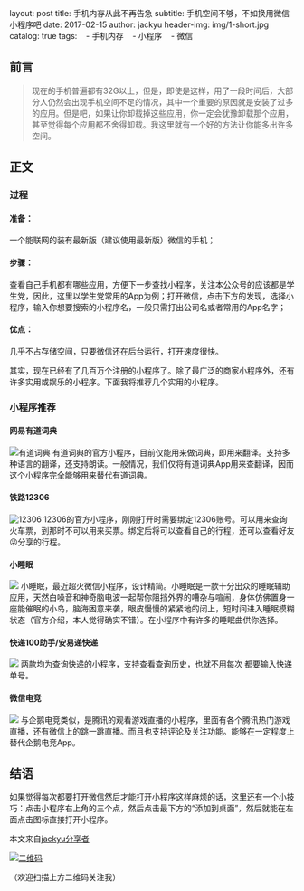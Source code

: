 layout:     post
title:      手机内存从此不再告急
subtitle:   手机空间不够，不如换用微信小程序吧
date:       2017-02-15
author:     jackyu
header-img: img/1-short.jpg
catalog: true
tags:
    - 手机内存
    - 小程序
    - 微信

## 前言

>现在的手机普遍都有32G以上，但是，即使是这样，用了一段时间后，大部分人仍然会出现手机空间不足的情况，其中一个重要的原因就是安装了过多的应用。但是吧，如果让你卸载掉这些应用，你一定会犹豫卸载那个应用，甚至觉得每个应用都不舍得卸载。我这里就有一个好的方法让你能多出许多空间。

## 正文

### 过程
#### 准备：
一个能联网的装有最新版（建议使用最新版）微信的手机；

#### 步骤：
查看自己手机都有哪些应用，方便下一步查找小程序，关注本公众号的应该都是学生党，因此，这里以学生党常用的App为例；打开微信，点击下方的发现，选择小程序，输入你想要搜索的小程序名，一般只需打出公司名或者常用的App名字；

#### 优点：
几乎不占存储空间，只要微信还在后台运行，打开速度很快。

其实，现在已经有了几百万个注册的小程序了。除了最广泛的商家小程序外，还有许多实用或娱乐的小程序。下面我将推荐几个实用的小程序。

### 小程序推荐

#### 网易有道词典
![有道词典](https://raw.githubusercontent.com/jackyu0915/jackyu0915.github.io/master/img/1-wycd.png)
有道词典的官方小程序，目前仅能用来做词典，即用来翻译。支持多种语言的翻译，还支持朗读。一般情况，我们仅将有道词典App用来查翻译，因而这个小程序完全能够用来替代有道词典。

#### 铁路12306
![12306](https://raw.githubusercontent.com/jackyu0915/jackyu0915.github.io/master/img/1-12306.png)
12306的官方小程序，刚刚打开时需要绑定12306账号。可以用来查询火车票，到那时不可以用来买票。绑定后将可以查看自己的行程，还可以查看好友😜分享的行程。

#### 小睡眠
![](https://raw.githubusercontent.com/jackyu0915/jackyu0915.github.io/master/img/1-xsm.jpg)
小睡眠，最近超火微信小程序，设计精简。小睡眠是一款十分出众的睡眠辅助应用，天然白噪音和神奇脑电波一起帮你阻挡外界的嘈杂与喧闹，身体仿佛置身一座能催眠的小岛，脑海困意来袭，眼皮慢慢的紧紧地的闭上，短时间进入睡眠模糊状态（官方介绍，本人觉得确实不错）。在小程序中有许多的睡眠曲供你选择。

#### 快递100助手/安易递快递
![](https://raw.githubusercontent.com/jackyu0915/jackyu0915.github.io/master/img/1-kd.png)
两款均为查询快递的小程序，支持查看查询历史，也就不用每次 都要输入快递单号。

#### 微信电竞
![](https://raw.githubusercontent.com/jackyu0915/jackyu0915.github.io/master/img/1-xyx.png)
与企鹅电竞类似，是腾讯的观看游戏直播的小程序，里面有各个腾讯热门游戏直播，还有微信上的跳一跳直播。而且也支持评论及关注功能。能够在一定程度上替代企鹅电竞App。

## 结语
如果觉得每次都要打开微信然后才能打开小程序这样麻烦的话，这里还有一个小技巧：点击小程序右上角的三个点，然后点击最下方的“添加到桌面”，然后就能在左面点击图标直接打开小程序。

本文来自[jackyu分享者](https://mp.weixin.qq.com/s?src=11&timestamp=1520664618&ver=745&signature=aLK295AsPrnZXquIDKILFIxBnjxx1Z1YwBZPwYb6nSKooJbU97YukT3Y9TEeIvvTzchBlG5vOFT8f34hk1iYt3uVF5ooWwTuPfFS0kI5j3AAEz0t4juMxo-E8m4j*MoR&new=1)

[![二维码](https://raw.githubusercontent.com/jackyu0915/jackyu0915.github.io/master/img/gzhewm.jpg)](https://mp.weixin.qq.com/profile?src=3&timestamp=1520664618&ver=1&signature=oLuLAKyUga0Y6JjUXpM0eG98YS6w-D4ETQgRWeINhURxE-YAS95SxgffgVRRjSmuJ4vy0caBkuF2Bkwzs9J1mg==)

（欢迎扫描上方二维码关注我）
